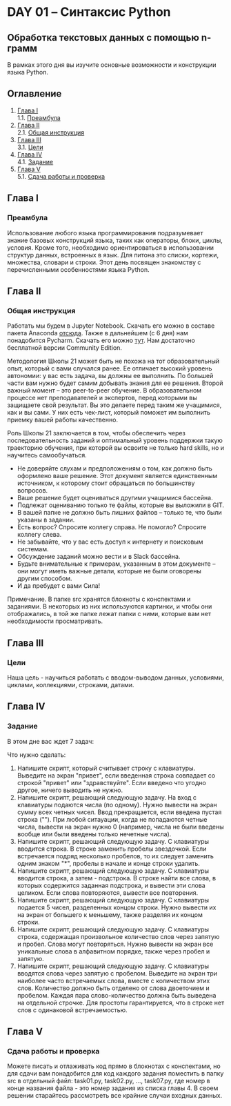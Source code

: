 # DAY 01 – Синтаксис Python
## Обработка текстовых данных с помощью n-грамм
В рамках этого дня вы изучите основные возможности и конструкции языка Python.

## Оглавление

1. [Глава I](#глава-i) \
    1.1. [Преамбула](#преамбула)
2. [Глава II](#глава-ii) \
    2.1. [Общая инструкция](#общая-инструкция)
3. [Глава III](#глава-iii) \
    3.1. [Цели](#цели)
4. [Глава IV](#глава-iv) \
    4.1. [Задание](#задание)
5. [Глава V](#глава-v) \
    5.1. [Сдача работы и проверка](#сдача-работы-и-проверка)

## Глава I
### Преамбула

Использование любого языка программирования подразумевает знание базовых конструкций языка, таких как операторы, блоки, циклы, условия. Кроме того, необходимо ориентироваться в использовании структур данных, встроенных в язык. Для питона это списки, кортежи, множества, словари и строки. Этот день посвящен знакомству с перечисленными особенностями языка Python.


## Глава II
### Общая инструкция

Работать мы будем в Jupyter Notebook. Скачать его можно в составе пакета Anaconda [отсюда](https://www.anaconda.com/products/distribution).
Также в дальнейшем (с 6 дня) нам понадобится Pycharm. Скачать его можно [тут](https://www.anaconda.com/products/distribution). Нам достаточно бесплатной версии Community Edition.

Методология Школы 21 может быть не похожа на тот образовательный опыт, который с вами случался ранее. Ее отличает высокий уровень автономии: у вас есть задача, вы должны ее выполнить. По большей части вам нужно будет самим добывать знания для ее решения. Второй важный момент – это peer-to-peer обучение. В образовательном процессе нет преподавателей и экспертов, перед которыми вы защищаете свой результат. Вы это делаете перед таким же учащимися, как и вы сами. У них есть чек-лист, который поможет им выполнить приемку вашей работы качественно.

Роль Школы 21 заключается в том, чтобы обеспечить через последовательность заданий и оптимальный уровень поддержки такую траекторию обучения, при которой вы освоите не только hard skills, но и научитесь самообучаться.

* Не доверяйте слухам и предположениям о том, как должно быть оформлено ваше решение. Этот документ является единственным источником, к которому стоит обращаться по большинству вопросов.
* Ваше решение будет оцениваться другими учащимися бассейна.
* Подлежат оцениванию только те файлы, которые вы выложили в GIT.
* В вашей папке не должно быть лишних файлов – только те, что были указаны в задании.
* Есть вопрос? Спросите коллегу справа. Не помогло? Спросите коллегу слева.
* Не забывайте, что у вас есть доступ к интернету и поисковым системам.
* Обсуждение заданий можно вести и в Slack бассейна.
* Будьте внимательные к примерам, указанным в этом документе – они могут иметь важные детали, которые не были оговорены другим способом.
* И да пребудет с вами Сила!

Примечание. В папке src хранятся блокноты с конспектами и заданиями. В некоторых из них используются картинки, и чтобы они отображались, в той же папке лежат папки с ними, которые вам нет необходимости просматривать.



## Глава III
### Цели

Наша цель - научиться работать с вводом-выводом данных, условиями, циклами, коллекциями, строками, датами.

## Глава IV
### Задание

В этом дне вас ждет 7 задач:

Что нужно сделать:
1. Напишите скрипт, который считывает строку с клавиатуры. Выведите на экран "привет", если введенная строка совпадает со строкой "привет" или "здравствуйте". Если введено что угодно другое, ничего выводить не нужно.
2. Напишите скрипт, решающий следующую задачу. На вход с клавиатуры подаются числа (по одному). Нужно вывести на экран сумму всех четных чисел. Ввод прекращается, если введена пустая строка (""). При любой ситауации, когда не попадаются четные числа, вывести на экран нужно 0 (например, числа не были введены вообще или были введены только нечетные числа).
3. Напишите скрипт, решающий следующую задачу. С клавиатуры вводится строка. В строке заменить пробелы звездочкой. Если встречается подряд несколько пробелов, то их следует заменить одним знаком "*", пробелы в начале и конце строки удалить.
4. Напишите скрипт, решающий следующую задачу. С клавиатуры вводится строка, а затем - подстрока. В строке найти все слова, в которых содержится заданная подстрока, и вывести эти слова целиком. Если слова повторяются, вывести все повторения.
5. Напишите скрипт, решающий следующую задачу. С клавиатуры подается 5 чисел, разделенных концом строки. Нужно вывести их на экран от большего к меньшему, также разделяя их концом строки.
6. Напишите скрипт, решающий следующую задачу. С клавиатуры строка, содержащая произвольное количество слов через запятую и пробел. Слова могут повторяться. Нужно вывести на экран все уникальные слова в алфавитном порядке, также через пробел и запятую.
7. Напишите скрипт, решающий следующую задачу. С клавиатуры вводятся слова через запятую с пробелом. Выведите на экран три наиболее часто встречаемых слова, вместе с количеством этих слов. Количество должно быть отделено от слова двоеточием и пробелом. Каждая пара слово-количество должна быть выведена на отдельной строчке. Для простоты гарантируется, что в строке нет слов с одинаковой встречаемостью.


## Глава V
### Сдача работы и проверка

Можете писать и отлаживать код прямо в блокнотах с конспектами, но для сдачи вам понадобится для код каждого задания поместить в папку src в отдельный файл: task01.py, task02.py, ..., task07.py, где номер в конце названия файла - это номер задания из списка главы 4. В своем решении старайтесь рассмотреть все крайние случаи входных данных.


